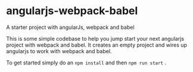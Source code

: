 # angularjs-webpack-babel
A starter project with angularJs, webpack and babel

This is some simple codebase to help you jump start your next angularjs project with webpack and babel. It creates an empty project and wires up angularjs to work with webpack and babel.

To get started simply do an `npm install` and then `npm run start` .
